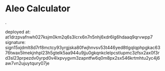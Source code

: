 # Aleo Calculator
\.

deployed at: at1drzpvafnwh027ksjm0km2q6s3lcrx6n7n5nhj6xdr6lg6hdaaq9qrvwpp7
signature: sign15xjdmlt8d7rf8mctcy93yrgjska80fwjhnvsv53t446yed8tlgqlqphpgkac6376twax5lmekjnhpl23h5gtelk5aa944u9jju0gkqnkclelpcstlupmc3zfsx2ax0f3rd3sl23prpezdv0yrpd0v4lxpvygvm3zapntfw6q0m8px2sx546krtmhtu2yc4j6aw7vn2ujuytqury07je

